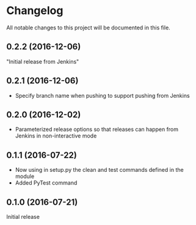 # Changelog

All notable changes to this project will be documented in this file.

0.2.2 (2016-12-06)
------------------
"Initial release from Jenkins"

0.2.1 (2016-12-06)
------------------
- Specify branch name when pushing to support pushing from Jenkins

0.2.0 (2016-12-02)
------------------
- Parameterized release options so that releases can happen from Jenkins in non-interactive mode

0.1.1 (2016-07-22)
------------------
- Now using in setup.py the clean and test commands defined in the module
- Added PyTest command

0.1.0 (2016-07-21)
------------------
Initial release